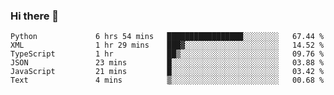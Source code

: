 ### Hi there 👋

<!--START_SECTION:waka-->

```text
Python             6 hrs 54 mins   █████████████████░░░░░░░░   67.44 %
XML                1 hr 29 mins    ███▓░░░░░░░░░░░░░░░░░░░░░   14.52 %
TypeScript         1 hr            ██▒░░░░░░░░░░░░░░░░░░░░░░   09.76 %
JSON               23 mins         █░░░░░░░░░░░░░░░░░░░░░░░░   03.88 %
JavaScript         21 mins         █░░░░░░░░░░░░░░░░░░░░░░░░   03.42 %
Text               4 mins          ▒░░░░░░░░░░░░░░░░░░░░░░░░   00.68 %
```

<!--END_SECTION:waka-->

<!--
**arlenxuzj/arlenxuzj** is a ✨ _special_ ✨ repository because its `README.md` (this file) appears on your GitHub profile.

Here are some ideas to get you started:

- 🔭 I’m currently working on ...
- 🌱 I’m currently learning ...
- 👯 I’m looking to collaborate on ...
- 🤔 I’m looking for help with ...
- 💬 Ask me about ...
- 📫 How to reach me: ...
- 😄 Pronouns: ...
- ⚡ Fun fact: ...
-->

